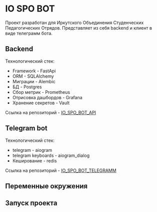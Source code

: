 # IO SPO BOT
  Проект разработан для Иркутского Объединения Студенческих Педагогических Отрядов. 
  Представляет из себя backend и клиент в виде телеграмм бота.
  ## Backend
  Технологический стек:
   - Framework - FastApi
  - ORM - SQLAlchemy
  - Миграции - Alembic
  - БД - Postgres
  - Сбор метрик - Prometheus
  - Отрисовка дашбордов - Grafana
  - Хранение секретов - Vault 

Ссылка на репозиторий - [IO_SPO_BOT_API](https://github.com/Danila87/io_spo_bot_api)

## Telegram bot
Технологический стек:

 - telegram - aiogram
 - telegram keyboards - aiogram_dialog
 - Кеширование - redis

Ссылка на репозиторий - [IO_SPO_BOT_TELEGRAMM](https://github.com/Danila87/io_spo_bot_telegramm)

## Переменные окружения

## Запуск проекта
